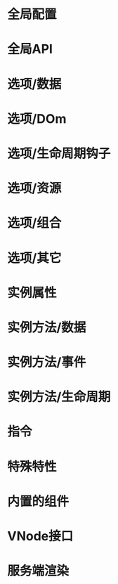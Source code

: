 # 全局配置

# 全局API

# 选项/数据

# 选项/DOm

# 选项/生命周期钩子

# 选项/资源

# 选项/组合

# 选项/其它

# 实例属性

# 实例方法/数据

# 实例方法/事件

# 实例方法/生命周期

# 指令

# 特殊特性

# 内置的组件

# VNode接口

# 服务端渲染